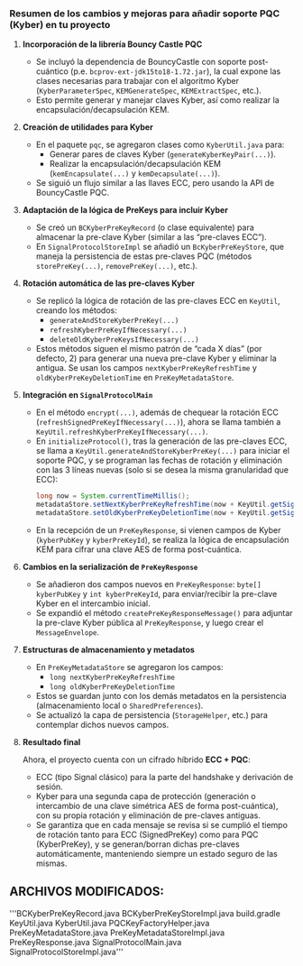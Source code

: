 ### **Resumen de los cambios y mejoras para añadir soporte PQC (Kyber) en tu proyecto**

1. **Incorporación de la librería Bouncy Castle PQC**

    - Se incluyó la dependencia de BouncyCastle con soporte post-cuántico (p.e. `bcprov-ext-jdk15to18-1.72.jar`), la cual expone las clases necesarias para trabajar con el algoritmo Kyber (`KyberParameterSpec`, `KEMGenerateSpec`, `KEMExtractSpec`, etc.).
    - Esto permite generar y manejar claves Kyber, así como realizar la encapsulación/decapsulación KEM.

2. **Creación de utilidades para Kyber**

    - En el paquete `pqc`, se agregaron clases como `KyberUtil.java` para:
        - Generar pares de claves Kyber (`generateKyberKeyPair(...)`).
        - Realizar la encapsulación/decapsulación KEM (`kemEncapsulate(...)` y `kemDecapsulate(...)`).
    - Se siguió un flujo similar a las llaves ECC, pero usando la API de BouncyCastle PQC.

3. **Adaptación de la lógica de PreKeys para incluir Kyber**

    - Se creó un `BCKyberPreKeyRecord` (o clase equivalente) para almacenar la pre-clave Kyber (similar a las “pre-claves ECC”).
    - En `SignalProtocolStoreImpl` se añadió un `BcKyberPreKeyStore`, que maneja la persistencia de estas pre-claves PQC (métodos `storePreKey(...)`, `removePreKey(...)`, etc.).

4. **Rotación automática de las pre-claves Kyber**

    - Se replicó la lógica de rotación de las pre-claves ECC en `KeyUtil`, creando los métodos:
        - `generateAndStoreKyberPreKey(...)`
        - `refreshKyberPreKeyIfNecessary(...)`
        - `deleteOldKyberPreKeysIfNecessary(...)`
    - Estos métodos siguen el mismo patrón de “cada X días” (por defecto, 2) para generar una nueva pre-clave Kyber y eliminar la antigua. Se usan los campos `nextKyberPreKeyRefreshTime` y `oldKyberPreKeyDeletionTime` en `PreKeyMetadataStore`.

5. **Integración en `SignalProtocolMain`**

    - En el método `encrypt(...)`, además de chequear la rotación ECC (`refreshSignedPreKeyIfNecessary(...)`), ahora se llama también a `KeyUtil.refreshKyberPreKeyIfNecessary(...)`.
    - En `initializeProtocol()`, tras la generación de las pre-claves ECC, se llama a `KeyUtil.generateAndStoreKyberPreKey(...)` para iniciar el soporte PQC, y se programan las fechas de rotación y eliminación con las 3 líneas nuevas (solo si se desea la misma granularidad que ECC):
      ```java
      long now = System.currentTimeMillis();
      metadataStore.setNextKyberPreKeyRefreshTime(now + KeyUtil.getSignedPreKeyMaxDays());
      metadataStore.setOldKyberPreKeyDeletionTime(now + KeyUtil.getSignedPreKeyArchiveAge());
      ```
    - En la recepción de un `PreKeyResponse`, si vienen campos de Kyber (`kyberPubKey` y `kyberPreKeyId`), se realiza la lógica de encapsulación KEM para cifrar una clave AES de forma post-cuántica.

6. **Cambios en la serialización de `PreKeyResponse`**

    - Se añadieron dos campos nuevos en `PreKeyResponse`: `byte[] kyberPubKey` y `int kyberPreKeyId`, para enviar/recibir la pre-clave Kyber en el intercambio inicial.
    - Se expandió el método `createPreKeyResponseMessage()` para adjuntar la pre-clave Kyber pública al `PreKeyResponse`, y luego crear el `MessageEnvelope`.

7. **Estructuras de almacenamiento y metadatos**

    - En `PreKeyMetadataStore` se agregaron los campos:
        - `long nextKyberPreKeyRefreshTime`
        - `long oldKyberPreKeyDeletionTime`
    - Estos se guardan junto con los demás metadatos en la persistencia (almacenamiento local o `SharedPreferences`).
    - Se actualizó la capa de persistencia (`StorageHelper`, etc.) para contemplar dichos nuevos campos.

8. **Resultado final**

   Ahora, el proyecto cuenta con un cifrado híbrido **ECC + PQC**:
    - ECC (tipo Signal clásico) para la parte del handshake y derivación de sesión.
    - Kyber para una segunda capa de protección (generación o intercambio de una clave simétrica AES de forma post-cuántica), con su propia rotación y eliminación de pre-claves antiguas.
    - Se garantiza que en cada mensaje se revisa si se cumplió el tiempo de rotación tanto para ECC (SignedPreKey) como para PQC (KyberPreKey), y se generan/borran dichas pre-claves automáticamente, manteniendo siempre un estado seguro de las mismas.


 ## ARCHIVOS MODIFICADOS:
'''BCKyberPreKeyRecord.java
BCKyberPreKeyStoreImpl.java
build.gradle
KeyUtil.java
KyberUtil.java
PQCKeyFactoryHelper.java
PreKeyMetadataStore.java
PreKeyMetadataStoreImpl.java
PreKeyResponse.java
SignalProtocolMain.java
SignalProtocolStoreImpl.java'''
